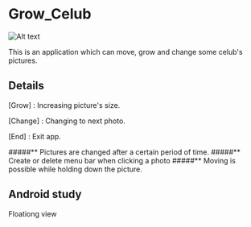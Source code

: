 # Grow_Celub
![Alt text](/C:\Users\mypc\Desktop/to/ㅎㅎ.png)

This is an application which can move, grow and change some celub's pictures.

## Details
[Grow] : Increasing picture's size.

[Change] : Changing to next photo.

[End] : Exit app.

#####** Pictures are changed after a certain period of time.
#####** Create or delete menu bar when clicking a photo 
#####** Moving is possible while holding down the picture.

## Android study
Floationg view
